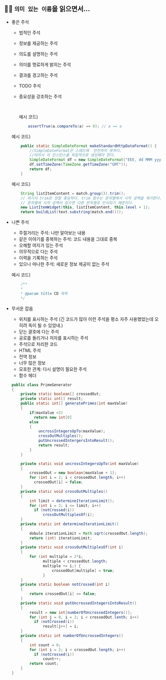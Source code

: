## 🐱‍🏍 `의미 있는 이름`을 읽으면서...

- 좋은 주석

  - 법적인 주석
  - 정보를 제공하는 주석
  - 의도를 설명하는 주석
  - 의미를 명료하게 밝히는 주석
  - 결과를 경고하는 주석
  - TODO 주석
  - 중요성을 강조하는 주석

    <br>
      
    예시 코드)
    ```java
        assertTrue(a.compareTo(a) == 0); // a == a
    ```

  예시 코드)

  ```java
      public static SimpleDateFormat makeStandardHttpDateFormat() {
          //SimpleDateFormat은 스레드에  안전하지 못하다.
          //따라서 각 인스턴스를 독립적으로 생성해야 한다.
          SimpleDateFormat df = new SimpleDateFormat("EEE, dd MMM yyyy HH:mm:ss z");
          df.setTimeZone(TimeZone.getTimeZone("GMT"));
          return df;
      }
  ```

  예시 코드)

  ```java
      String listItemContent = match.group(3).trim();
      // 여기서 trim은 정말 중요하다. trim 함수는 문자열에서 시작 공백을 제거한다.
      // 문자열에 시작 공백이 있으면 다른 문자열로 인식되기 때문이다.
      new ListItemWidget(this, listItemContent, this.level + 1);
      return buildList(text.substring(match.end()));
  ```

- 나쁜 주석

  - 주절거리는 주석: 나만 알아보는 내용
  - 같은 이야기를 중복하는 주석: 코드 내용을 그대로 중복
  - 오해할 여지가 있는 주석
  - 의무적으로 다는 주석
  - 이력을 기록하는 주석
  - 있으나 마나한 주석: 새로운 정보 제공이 없는 주석

  예시 코드)

  ```java
      /**
      *
      * @param title CD 제목
      */
  ```

- 무서운 잡음

  - 위치를 표시하는 주석 (긴 코드가 많아 이런 주석을 평소 자주 사용했었는데 오히려 독이 될 수 있었네.)
  - 닫는 괄호에 다는 주석
  - 공로를 돌리거나 저자를 표시하는 주석
  - 주석으로 처리한 코드
  - HTML 주석
  - 전역 정보
  - 너무 많은 정보
  - 모호한 관계: 다시 설명이 필요한 주석
  - 함수 헤더

  ```java
  public class PrimeGenerator
  {
      private static boolean[] crossedOut;
      private static int[] result;
      public static int[] generatePrimes(int maxValue)
      {
          if(maxValue <2)
            return new int[0]
          else
          {
              uncrossIntegersUpTo(maxValue);
              crossOutMultiples();
              putUncrossedIntergersIntoResult();
              return result;
          }
      }

      private static void uncrossIntegersUpTo(int maxValue)
      {
          crossedOut = new boolean[maxValue + 1];
          for (int i = 2; i < crossedOut.length; i++)
            crossedOut[i] = false;
      }
      private static void crossOutMultiples()
      {
          int limit = determineIterationLimit();
          for (int i = 2; i <= limit; i++)
            if (notCrossed(i))
                crossOutMultiplesOf(i);
      }
      private static int determineIterationLimit()
      {
          dobule iterationLimit = Math.sqrt(crossedOut.length);
          return (int) iterationLimit;
      }
      private static void crossOutMultiplesOf(int i)
      {
          for (int multiple = 2*i;
                multiple < crossedOut.length;
                multiple += i;) {
                    crossedOut[multiple] = true;
                }
      }
      private static boolean notCrossed(int i)
      {
          return crossedOut[i] == false;
      }
      private static void putUncrossedIntegersIntoResult()
      {
          result = new int[numberOfUncrossedIntegers()];
          for (int j = 0, i = 2; i < crossedOut.lenth; i++)
            if (notCrossed(i))
                result[j++] = i;
      }
      private static int numberOfUncrossedIntegers()
      {
          int count = 0;
          for (int i = 2; i < crossedOut.length; i++)
            if (notCrossed(i))
                count++;
          return count;
      }
  }
  ```

